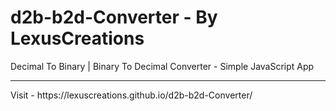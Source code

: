 # d2b-b2d-Converter - By LexusCreations
Decimal To Binary | Binary To Decimal Converter - Simple JavaScript App
<hr/>
Visit - https://lexuscreations.github.io/d2b-b2d-Converter/
